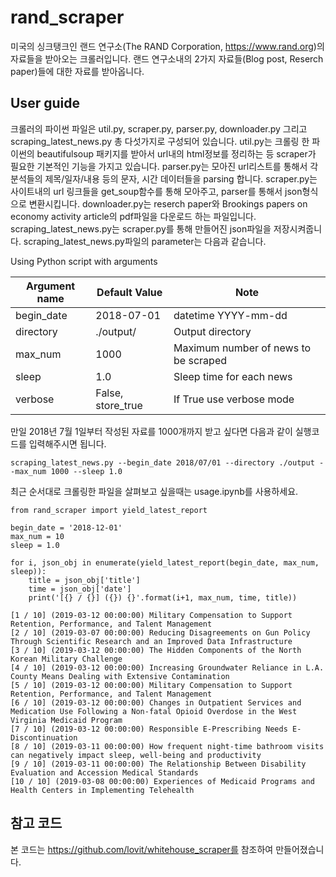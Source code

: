 # rand_scraper

미국의 싱크탱크인 랜드 연구소(The RAND Corporation, https://www.rand.org)의 자료들을 받아오는 크롤러입니다. 랜드 연구소내의 2가지 자료들(Blog post, Reserch paper)들에 대한 자료를 받아옵니다.

## User guide

크롤러의 파이썬 파일은 util.py, scraper.py, parser.py, downloader.py 그리고 scraping_latest_news.py 총 다섯가지로 구성되어 있습니다. 
util.py는 크롤링 한 파이썬의 beautifulsoup 패키지를 받아서 url내의 html정보를 정리하는 등 scraper가 필요한 기본적인 기능을 가지고 있습니다.
parser.py는 모아진 url리스트를 통해서 각 분석들의 제목/일자/내용 등의 문자, 시간 데이터들을 parsing 합니다.
scraper.py는 사이트내의 url 링크들을 get_soup함수를 통해 모아주고, parser를 통해서 json형식으로 변환시킵니다.
downloader.py는 reserch paper와 Brookings papers on economy activity article의 pdf파일을 다운로드 하는 파일입니다.
scraping_latest_news.py는 scraper.py를 통해 만들어진 json파일을 저장시켜줍니다. scraping_latest_news.py파일의 parameter는 다음과 같습니다.

Using Python script with arguments

| Argument name | Default Value | Note |
| --- | --- | --- |
| begin_date | 2018-07-01 | datetime YYYY-mm-dd |
| directory | ./output/ | Output directory |
| max_num | 1000 | Maximum number of news to be scraped |
| sleep | 1.0 | Sleep time for each news |
| verbose | False, store_true | If True use verbose mode |

만일 2018년 7월 1일부터 작성된 자료를 1000개까지 받고 싶다면 다음과 같이 실행코드를 입력해주시면 됩니다.

```
scraping_latest_news.py --begin_date 2018/07/01 --directory ./output --max_num 1000 --sleep 1.0
```
최근 순서대로 크롤링한 파일을 살펴보고 싶을때는 usage.ipynb를 사용하세요.

```
from rand_scraper import yield_latest_report

begin_date = '2018-12-01'
max_num = 10
sleep = 1.0

for i, json_obj in enumerate(yield_latest_report(begin_date, max_num, sleep)):
    title = json_obj['title']
    time = json_obj['date']
    print('[{} / {}] ({}) {}'.format(i+1, max_num, time, title))
```

```
[1 / 10] (2019-03-12 00:00:00) Military Compensation to Support Retention, Performance, and Talent Management
[2 / 10] (2019-03-07 00:00:00) Reducing Disagreements on Gun Policy Through Scientific Research and an Improved Data Infrastructure
[3 / 10] (2019-03-12 00:00:00) The Hidden Components of the North Korean Military Challenge
[4 / 10] (2019-03-12 00:00:00) Increasing Groundwater Reliance in L.A. County Means Dealing with Extensive Contamination
[5 / 10] (2019-03-12 00:00:00) Military Compensation to Support Retention, Performance, and Talent Management
[6 / 10] (2019-03-12 00:00:00) Changes in Outpatient Services and Medication Use Following a Non-fatal Opioid Overdose in the West Virginia Medicaid Program
[7 / 10] (2019-03-12 00:00:00) Responsible E-Prescribing Needs E-Discontinuation
[8 / 10] (2019-03-11 00:00:00) How frequent night-time bathroom visits can negatively impact sleep, well-being and productivity
[9 / 10] (2019-03-11 00:00:00) The Relationship Between Disability Evaluation and Accession Medical Standards
[10 / 10] (2019-03-08 00:00:00) Experiences of Medicaid Programs and Health Centers in Implementing Telehealth
```


## 참고 코드

본 코드는 https://github.com/lovit/whitehouse_scraper를 참조하여 만들어졌습니다.
